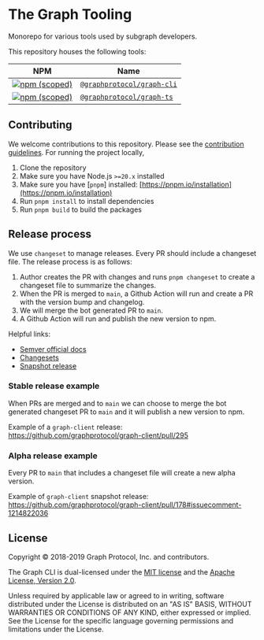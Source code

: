 # The Graph Tooling

Monorepo for various tools used by subgraph developers.

This repository houses the following tools:

<!-- prettier-ignore-start -->
| NPM | Name | 
| --- | --- | 
|[![npm (scoped)](https://img.shields.io/npm/v/@graphprotocol/graph-cli.svg?color=success)](https://www.npmjs.com/package/@graphprotocol/graph-cli)| [`@graphprotocol/graph-cli`](./packages/cli) |
[![npm (scoped)](https://img.shields.io/npm/v/@graphprotocol/graph-ts.svg?color=success)](https://www.npmjs.com/package/@graphprotocol/graph-ts)|[`@graphprotocol/graph-ts`](./packages/ts)|

<!-- prettier-ignore-end -->

## Contributing

We welcome contributions to this repository. Please see the
[contribution guidelines](CONTRIBUTING.md). For running the project locally,

1. Clone the repository
2. Make sure you have Node.js `>=20.x` installed
3. Make sure you have [`pnpm`] installed:
   [https://pnpm.io/installation](https://pnpm.io/installation)
4. Run `pnpm install` to install dependencies
5. Run `pnpm build` to build the packages

## Release process

We use `changeset` to manage releases. Every PR should include a changeset file. The release process
is as follows:

1. Author creates the PR with changes and runs `pnpm changeset` to create a changeset file to
   summarize the changes.
2. When the PR is merged to `main`, a Github Action will run and create a PR with the version bump
   and changelog.
3. We will merge the bot generated PR to `main`.
4. A Github Action will run and publish the new version to npm.

Helpful links:

- [Semver official docs](https://semver.org/)
- [Changesets](https://github.com/changesets/changesets)
- [Snapshot release](https://github.com/changesets/changesets/blob/main/docs/snapshot-releases.md)

### Stable release example

When PRs are merged and to `main` we can choose to merge the bot generated changeset PR to `main`
and it will publish a new version to npm.

Example of a `graph-client` release: https://github.com/graphprotocol/graph-client/pull/295

### Alpha release example

Every PR to `main` that includes a changeset file will create a new alpha version.

Example of `graph-client` snapshot release:
https://github.com/graphprotocol/graph-client/pull/178#issuecomment-1214822036

## License

Copyright &copy; 2018-2019 Graph Protocol, Inc. and contributors.

The Graph CLI is dual-licensed under the [MIT license](LICENSE-MIT) and the
[Apache License, Version 2.0](LICENSE-APACHE).

Unless required by applicable law or agreed to in writing, software distributed under the License is
distributed on an "AS IS" BASIS, WITHOUT WARRANTIES OR CONDITIONS OF ANY KIND, either expressed or
implied. See the License for the specific language governing permissions and limitations under the
License.
